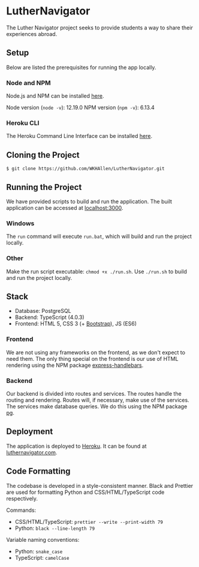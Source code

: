 # LutherNavigator

The Luther Navigator project seeks to provide students a way to share their experiences abroad.

## Setup

Below are listed the prerequisites for running the app locally.

### Node and NPM

Node.js and NPM can be installed [here](https://nodejs.org/en/).

Node version (`node -v`): 12.19.0
NPM version (`npm -v`): 6.13.4

### Heroku CLI

The Heroku Command Line Interface can be installed [here](https://devcenter.heroku.com/articles/heroku-cli).

## Cloning the Project

```console
$ git clone https://github.com/WKHAllen/LutherNavigator.git
```

## Running the Project

We have provided scripts to build and run the application. The built application can be accessed at [localhost:3000](http://localhost:3000/).

### Windows

The `run` command will execute `run.bat`, which will build and run the project locally.

### Other

Make the run script executable: `chmod +x ./run.sh`. Use `./run.sh` to build and run the project locally.

## Stack

* Database: PostgreSQL
* Backend: TypeScript (4.0.3)
* Frontend: HTML 5, CSS 3 (+ [Bootstrap](https://getbootstrap.com/)), JS (ES6)

### Frontend

We are not using any frameworks on the frontend, as we don't expect to need them. The only thing special on the frontend is our use of HTML rendering using the NPM package [express-handlebars](https://www.npmjs.com/package/express-handlebars).

### Backend

Our backend is divided into routes and services. The routes handle the routing and rendering. Routes will, if necessary, make use of the services. The services make database queries. We do this using the NPM package [pg](https://www.npmjs.com/package/pg).

## Deployment

The application is deployed to [Heroku](https://heroku.com/). It can be found at [luthernavigator.com](https://www.luthernavigator.com/).

## Code Formatting

The codebase is developed in a style-consistent manner. Black and Prettier are used for formatting Python and CSS/HTML/TypeScript code respectively.

Commands:

- CSS/HTML/TypeScript: `prettier --write --print-width 79`
- Python: `black --line-length 79`

Variable naming conventions:

- Python: `snake_case`
- TypeScript: `camelCase`
